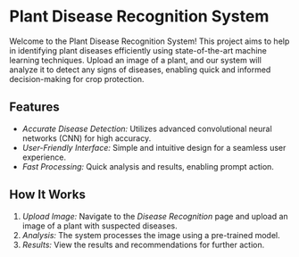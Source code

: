 # Plant Disease Recognition System

Welcome to the Plant Disease Recognition System! This project aims to help in identifying plant diseases efficiently using state-of-the-art machine learning techniques. Upload an image of a plant, and our system will analyze it to detect any signs of diseases, enabling quick and informed decision-making for crop protection.

## Features

- *Accurate Disease Detection:* Utilizes advanced convolutional neural networks (CNN) for high accuracy.
- *User-Friendly Interface:* Simple and intuitive design for a seamless user experience.
- *Fast Processing:* Quick analysis and results, enabling prompt action.

## How It Works

1. *Upload Image:* Navigate to the *Disease Recognition* page and upload an image of a plant with suspected diseases.
2. *Analysis:* The system processes the image using a pre-trained model.
3. *Results:* View the results and recommendations for further action.
